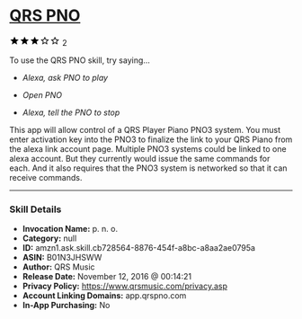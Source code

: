 # [QRS PNO](http://alexa.amazon.com/#skills/amzn1.ask.skill.cb728564-8876-454f-a8bc-a8aa2ae0795a)
![3 stars](../../images/ic_star_black_18dp_1x.png)![3 stars](../../images/ic_star_black_18dp_1x.png)![3 stars](../../images/ic_star_black_18dp_1x.png)![3 stars](../../images/ic_star_border_black_18dp_1x.png)![3 stars](../../images/ic_star_border_black_18dp_1x.png) 2

To use the QRS PNO skill, try saying...

* *Alexa, ask PNO to play*

* *Open PNO*

* *Alexa, tell the PNO to stop*

This app will allow control of a QRS Player Piano PNO3 system.  You must enter activation key into the  PNO3 to finalize the link to your QRS Piano from the alexa link account page.  Multiple PNO3 systems could be linked to one alexa account.  But they currently would issue the same commands for each.  And it also requires that the PNO3 system is networked so that it can receive commands.

***

### Skill Details

* **Invocation Name:** p. n. o.
* **Category:** null
* **ID:** amzn1.ask.skill.cb728564-8876-454f-a8bc-a8aa2ae0795a
* **ASIN:** B01N3JHSWW
* **Author:** QRS Music
* **Release Date:** November 12, 2016 @ 00:14:21
* **Privacy Policy:** https://www.qrsmusic.com/privacy.asp
* **Account Linking Domains:** app.qrspno.com
* **In-App Purchasing:** No
